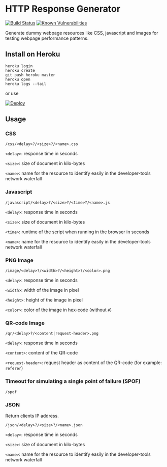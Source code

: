 # HTTP Response Generator

[![Build Status](https://travis-ci.org/thomd/httpgen.png)](https://travis-ci.org/thomd/httpgen)
[![Known Vulnerabilities](https://snyk.io/test/github/thomd/httpgen/badge.svg)](https://snyk.io/test/github/thomd/httpgen)

Generate dummy webpage resources like CSS, javascript and images for testing webpage performance patterns.

## Install on Heroku

    heroku login
    heroku create
    git push heroku master
    heroku open
    heroku logs --tail

or use

[![Deploy](https://www.herokucdn.com/deploy/button.svg)](https://heroku.com/deploy?template=https://github.com/thomd/httpgen)

## Usage

### CSS

    /css/<delay>?/<size>?/<name>.css

`<delay>`: response time in seconds

`<size>`: size of document in kilo-bytes

`<name>`: name for the resource to identify easily in the developer-tools network waterfall

### Javascript

    /javascript/<delay>?/<size>?/<time>?/<name>.js

`<delay>`: response time in seconds

`<size>`: size of document in kilo-bytes

`<time>`: runtime of the script when running in the browser in seconds

`<name>`: name for the resource to identify easily in the developer-tools network waterfall

### PNG Image

    /image/<delay>?/<width>?/<height>?/<color>.png

`<delay>`: response time in seconds

`<width>`: width of the image in pixel

`<height>`: height of the image in pixel

`<color>`: color of the image in hex-code (without `#`)

### QR-code Image

    /qr/<delay>?/<content|request-header>.png

`<delay>`: response time in seconds

`<content>`: content of the QR-code

`<request-header>`: request header as content of the QR-code (for example: `referer`)

### Timeout for simulating a single point of failure (SPOF)

    /spof

### JSON

Return clients IP address.

    /json/<delay>?/<size>?/<name>.json

`<delay>`: response time in seconds

`<size>`: size of document in kilo-bytes

`<name>`: name for the resource to identify easily in the developer-tools network waterfall

